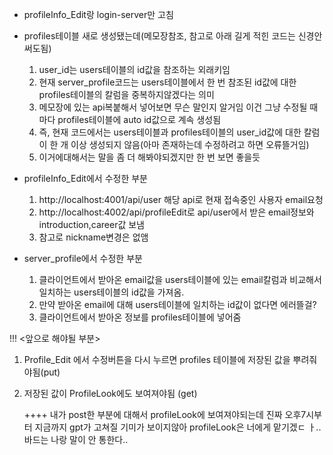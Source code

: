 - profileInfo_Edit랑 login-server만 고침
  
- profiles테이블 새로 생성됐는데(메모장참조, 참고로 아래 길게 적힌 코드는 신경안써도됨)
  1. user_id는 users테이블의 id값을 참조하는 외래키임
  2. 현재 server_profile코드는 users테이블에서 한 번 참조된 id값에 대한 profiles테이블의 칼럼을 중복하지않겠다는 의미
  3. 메모장에 있는 api복붙해서 넣어보면 무슨 말인지 알거임 이건 그냥 수정될 때마다 profiles테이블에 auto id값으로 계속 생성됨
  4. 즉, 현재 코드에서는 users테이블과 profiles테이블의 user_id값에 대한 칼럼이 한 개 이상 생성되지 않음(아마 존재하는데 수정하려고 하면 오류뜰거임)
  5. 이거에대해서는 말을 좀 더 해봐야되겠지만 한 번 보면 좋을듯
     
- profileInfo_Edit에서 수정한 부분
  1. http://localhost:4001/api/user 해당 api로 현재 접속중인 사용자 email요청
  2. http://localhost:4002/api/profileEdit로 api/user에서 받은 email정보와 introduction,career값 보냄
  3. 참고로 nickname변경은 없앰

- server_profile에서 수정한 부분
  1. 클라이언트에서 받아온 email값을 users테이블에 있는 email칼럼과 비교해서 일치하는 users테이블의 id값을 가져옴.
  2. 만약 받아온 email에 대해 users테이블에 일치하는 id값이 없다면 에러뜰걸?
  3. 클라이언트에서 받아온 정보를 profiles테이블에 넣어줌
 

!!!
  <앞으로 해야될 부분>
  1. Profile_Edit 에서 수정버튼을 다시 누르면 profiles 테이블에 저장된 값을 뿌려줘야됨(put)
  2. 저장된 값이 ProfileLook에도 보여져야됨 (get)

     ++++ 내가 post한 부분에 대해서 profileLook에 보여져야되는데 진짜 오후7시부터 지금까지 gpt가 고쳐질 기미가 보이지않아 profileLook은 너에게 맡기겠ㄷ ㅏ..바드는 나랑 말이 안 통한다..
